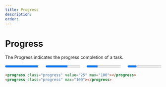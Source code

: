 ```yaml
---
title: Progress
description: 
order: 
---
```


# Progress

The Progress indicates the progress completion of a task.

 
<div class="vp-raw docs-demo columns">
  <div class="column col-3 col-xs-12">
    <progress class="progress" value="75" max="100"></progress>
  </div>
  <div class="column col-3 col-xs-12">
    <progress class="progress" value="50" max="100"></progress>
  </div>
  <div class="column col-3 col-xs-12">
    <progress class="progress" value="25" max="100"></progress>
  </div>
  <div class="column col-3 col-xs-12">
    <progress class="progress" max="100"></progress>
  </div>
</div>

```html
<progress class="progress" value="25" max="100"></progress>
<progress class="progress" max="100"></progress>
```
